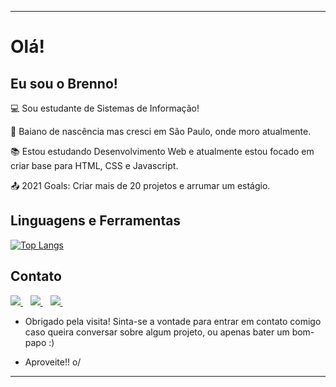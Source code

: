 ----------------------------------------------------------------------------

# Olá!

 

## Eu sou o Brenno!

 

:computer: Sou estudante de Sistemas de Informação!

:house_with_garden: Baiano de nascência mas cresci em São Paulo, onde moro atualmente.

:books: Estou estudando Desenvolvimento Web e atualmente estou focado em criar base para HTML, CSS e Javascript.

:outbox_tray: 2021 Goals: Criar mais de 20 projetos e arrumar um estágio.

 
## Linguagens e Ferramentas

[![Top Langs](https://github-readme-stats.vercel.app/api/top-langs/?username=brenno-novais&langs_count=5)](https://github.com/anuraghazra/github-readme-stats)



## Contato

<a href="https://github.com/brenno-novais">
    <img src="https://img.shields.io/badge/GitHub-100000?style=for-the-badge&logo=github&logoColor=white" />
  </a>&nbsp;&nbsp;
  <a href="https://www.linkedin.com/in/brenno-novais/">
    <img src="https://img.shields.io/badge/LinkedIn-0077B5?style=for-the-badge&logo=linkedin&logoColor=white" />        
  </a>&nbsp;&nbsp;
  <a href="mailto:brenno133@gmail.com">
    <img src="https://img.shields.io/badge/Gmail-D14836?style=for-the-badge&logo=gmail&logoColor=white" />        
  </a>&nbsp;&nbsp;



- Obrigado pela visita! Sinta-se a vontade para entrar em contato comigo caso queira conversar sobre algum projeto, ou apenas bater um bom-papo :) 

- Aproveite!! o/

----------------------------------------------------------------------------------

